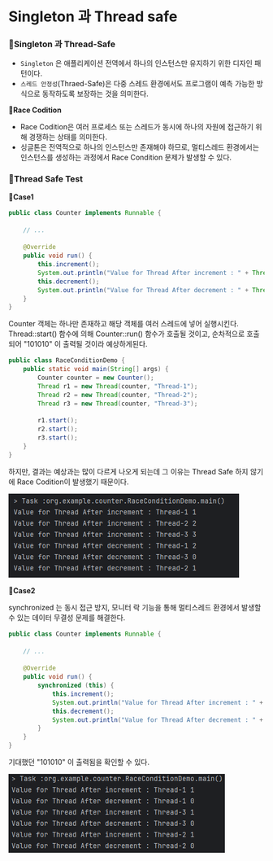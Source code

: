 # Singleton 과 Thread safe

### 📌Singleton 과 Thread-Safe

- `Singleton` 은 애플리케이션 전역에서 하나의 인스턴스만 유지하기 위한 디자인 패턴이다.
- `스레드 안정성`(Thraed-Safe)은 다중 스레드 환경에서도 프로그램이 예측 가능한 방식으로 동작하도록 보장하는 것을 의미한다.

**🔻Race Codition**

- Race Codition은 여러 프로세스 또는 스레드가 동시에 하나의 자원에 접근하기 위해 경쟁하는 상태를 의미한다.
- 싱글톤은 전역적으로 하나의 인스턴스만 존재해야 하므로, 멀티스레드 환경에서는 인스턴스를 생성하는 과정에서 Race Condition 문제가 발생할 수 있다.

### 📌Thread Safe Test

**🔻Case1**

```java
public class Counter implements Runnable {

    // ...

    @Override
    public void run() {
        this.increment();
        System.out.println("Value for Thread After increment : " + Thread.currentThread().getName() + " " + this.getCount());
        this.decrement();
        System.out.println("Value for Thread After decrement : " + Thread.currentThread().getName() + " " + this.getCount());
    }
}
```

Counter 객체는 하나만 존재하고 해당 객체를 여러 스레드에 넣어 실행시킨다.
Thread::start() 함수에 의해 Counter::run() 함수가 호출될 것이고, 순차적으로 호출되어 "101010" 이 출력될 것이라 예상하게된다.

```java
public class RaceConditionDemo {
    public static void main(String[] args) {
        Counter counter = new Counter();
        Thread r1 = new Thread(counter, "Thread-1");
        Thread r2 = new Thread(counter, "Thread-2");
        Thread r3 = new Thread(counter, "Thread-3");

        r1.start();
        r2.start();
        r3.start();
    }
}
```
하지만, 결과는 예상과는 많이 다르게 나오게 되는데 그 이유는 Thread Safe 하지 않기에 Race Codition이 발생했기 때문이다.

<img src="/img/UnThreadsafe.png" width="">

**🔻Case2**

synchronized 는 동시 접근 방지, 모니터 락 기능을 통해 멀티스레드 환경에서 발생할 수 있는 데이터 무결성 문제를 해결한다.

```java
public class Counter implements Runnable {

    // ...

    @Override
    public void run() {
        synchronized (this) {
            this.increment();
            System.out.println("Value for Thread After increment : " + Thread.currentThread().getName() + " " + this.getCount());
            this.decrement();
            System.out.println("Value for Thread After decrement : " + Thread.currentThread().getName() + " " + this.getCount());
        }
    }
}
```
기대했던 "101010" 이 출력됨을 확인할 수 있다.

<img src="/img/Threadsafe.png" width="">